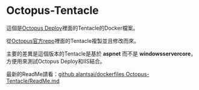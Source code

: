 # Octopus-Tentacle

這個是[Octopus Deploy](https://octopus.com/)裡面的Tentacle的Docker檔案。

從[Octopus官方repo](https://github.com/OctopusDeploy/Octopus-Docker)裡面的Tentacle複製並且修改而來。

主要的差異是這個版本的Tentacle是基於 **aspnet** 而不是 **windowsservercore**，方便用來測試Octopus Deploy和IIS結合。

最新的ReadMe請看：[github alantsai/dockerfiles Octopus-Tentacle/ReadMe.md](https://github.com/alantsai/dockerfiles/blob/master/src/Octopus-Tentacle/README.md)
